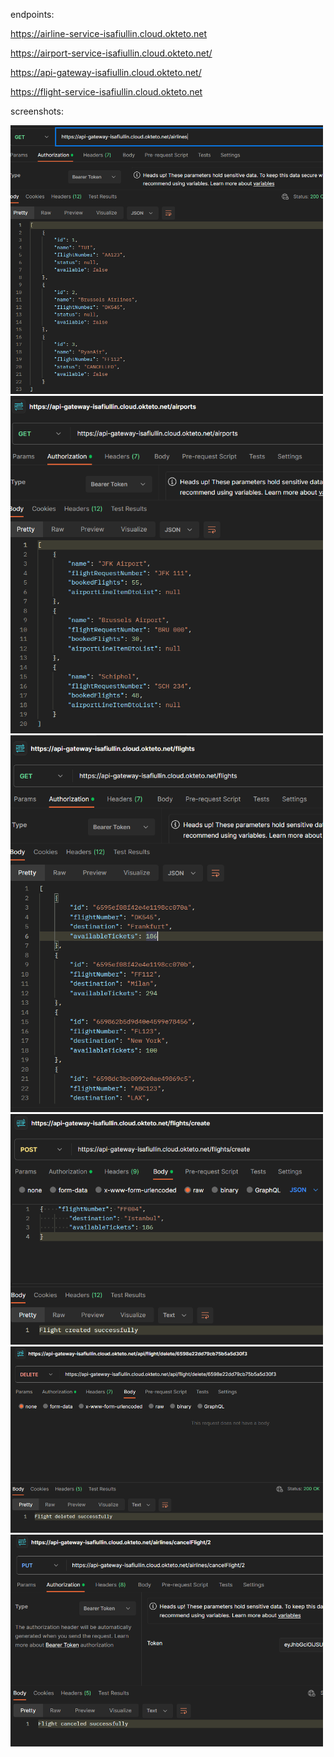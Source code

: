 endpoints:

https://airline-service-isafiullin.cloud.okteto.net

https://airport-service-isafiullin.cloud.okteto.net/

https://api-gateway-isafiullin.cloud.okteto.net/

https://flight-service-isafiullin.cloud.okteto.net


screenshots:

<img src="images/Schermafbeelding%202024-01-06%20172616.png" width="500"/>
<img src="images/Schermafbeelding%202024-01-06%20193441.png" width="500"/>
<img src="images/Schermafbeelding%202024-01-06%20172648.png" width="500"/>
<img src="images/Schermafbeelding%202024-01-06%20173000.png" width="500"/>
<img src="images/Schermafbeelding%202024-01-06%20180943.png" width="500"/>
<img src="images/Schermafbeelding%202024-01-06%20192330.png" width="500"/>




